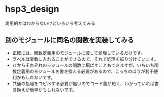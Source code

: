 # hsp3_design
実用的かはわからないけどいろいろ考えてみる

## 別のモジュールに同名の関数を実装してみる
- 正確には、関数定義用のモジュールに渡して処理しているだけです。
- ラベルは変数に入れることができるので、それで処理を振り分けています。
- `if`からそれぞれのモジュールの関数に飛ばすこともできますが、いちいち関数定義用のモジュールを書き換える必要があるので、こっちのほうが若干便利かもしれないです。
- 共通の処理をコピペする必要が無いのでコード量が短く、わかっていれば書き換えが簡単かもしれないです。

